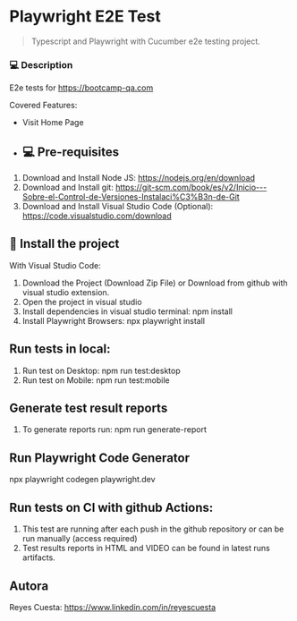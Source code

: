 # Playwright E2E Test

> Typescript and Playwright with Cucumber e2e testing project.

### 💻 Description
E2e tests for https://bootcamp-qa.com

Covered Features:
- Visit Home Page


- ## 💻 Pre-requisites

1. Download and Install Node JS: https://nodejs.org/en/download
2. Download and Install git: https://git-scm.com/book/es/v2/Inicio---Sobre-el-Control-de-Versiones-Instalaci%C3%B3n-de-Git
3. Download and Install Visual Studio Code (Optional): https://code.visualstudio.com/download

## 🚀 Install the project
With Visual Studio Code:
1. Download the Project (Download Zip File) or Download from github with visual studio extension.
2. Open the project in visual studio
3. Install dependencies in visual studio terminal: npm install
4. Install Playwright Browsers: npx playwright install



## Run tests in local:
1. Run test on Desktop: npm run test:desktop
2. Run test on Mobile: npm run test:mobile

## Generate test result reports
1. To generate reports run: npm run generate-report

## Run Playwright Code Generator
npx playwright codegen playwright.dev


##  Run tests on CI with github Actions:
1. This test are running after each push in the github repository or can be run manually (access required)
2. Test results reports in HTML and VIDEO can be found in latest runs artifacts.


## Autora
Reyes Cuesta: https://www.linkedin.com/in/reyescuesta

